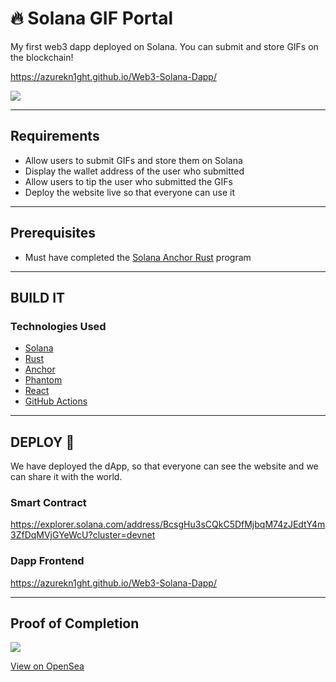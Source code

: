 # 🔥 Solana GIF Portal

My first web3 dapp deployed on Solana. You can submit and store GIFs on the blockchain! 

https://azurekn1ght.github.io/Web3-Solana-Dapp/

![](https://i.imgur.com/qiqMie1.jpg)

---

## Requirements

- Allow users to submit GIFs and store them on Solana
- Display the wallet address of the user who submitted
- Allow users to tip the user who submitted the GIFs
- Deploy the website live so that everyone can use it

---

## Prerequisites

- Must have completed the [Solana Anchor Rust](https://github.com/AzureKn1ght/Solana-Anchor-Rust) program

---

## BUILD IT

### Technologies Used 
- [Solana](https://solana.com/)
- [Rust](https://www.rust-lang.org/)
- [Anchor](https://www.anchor-lang.com/)
- [Phantom](https://phantom.app/)
- [React](https://reactjs.org/)
- [GitHub Actions](https://github.com/features/actions)

---

## DEPLOY 🚀

We have deployed the dApp, so that everyone can see the website and we can share it with the world.

### Smart Contract 
https://explorer.solana.com/address/BcsgHu3sCQkC5DfMjbqM74zJEdtY4m3ZfDqMVjGYeWcU?cluster=devnet

### Dapp Frontend
https://azurekn1ght.github.io/Web3-Solana-Dapp/

--- 

## Proof of Completion 

![](https://media.giphy.com/media/LwKrJHwN9oSklNvADF/giphy.gif)

[View on OpenSea](https://opensea.io/assets/matic/0x3cd266509d127d0eac42f4474f57d0526804b44e/21664/)
